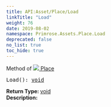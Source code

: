 ```yaml
---
title: API:Asset/Place/Load
linkTitle: "Load"
weight: 76
date: 2019-08-02
namespace: Primrose.Assets.Place.Load
deprecated: false
no_list: true
toc_hide: true
---
```

Method of <a href="/docs/api-reference/Class/Place"><img src="/icons/silk/default.png"/>&nbsp;Place</a>
<pre class="method-declaration">
Load(): <a class="type" href="/docs/api-reference/System/void">void</a></pre>
<b>Return Type: </b>
<a class="type" href="/docs/api-reference/System/void">void</a>
<br/>
<b>Description: </b>